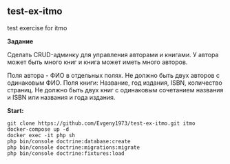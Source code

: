 ## test-ex-itmo
test exercise for itmo

**Задание**

Сделать CRUD-админку для управления авторами и книгами. У автора может быть много книг и книга может иметь много авторов.

Поля автора - ФИО в отдельных полях. Не должно быть двух авторов с одинаковым ФИО.
Поля книги: Название, год издания, ISBN, количество страниц. Не должно быть двух книг с одинаковым сочетанием названия и ISBN или названия и года издания.

**Start:**
```
git clone https://github.com/Evgeny1973/test-ex-itmo.git itmo
docker-compose up -d
docker exec -it php sh
php bin/console doctrine:database:create
php bin/console doctrine:migrations:migrate
php bin/console doctrine:fixtures:load
```

